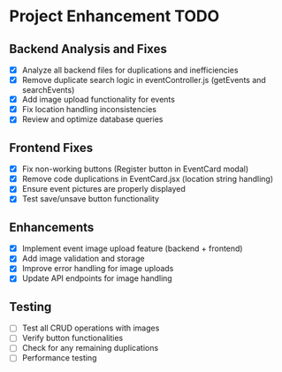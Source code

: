 # Project Enhancement TODO

## Backend Analysis and Fixes
- [x] Analyze all backend files for duplications and inefficiencies
- [x] Remove duplicate search logic in eventController.js (getEvents and searchEvents)
- [x] Add image upload functionality for events
- [x] Fix location handling inconsistencies
- [x] Review and optimize database queries

## Frontend Fixes
- [x] Fix non-working buttons (Register button in EventCard modal)
- [x] Remove code duplications in EventCard.jsx (location string handling)
- [x] Ensure event pictures are properly displayed
- [x] Test save/unsave button functionality

## Enhancements
- [x] Implement event image upload feature (backend + frontend)
- [x] Add image validation and storage
- [x] Improve error handling for image uploads
- [x] Update API endpoints for image handling

## Testing
- [ ] Test all CRUD operations with images
- [ ] Verify button functionalities
- [ ] Check for any remaining duplications
- [ ] Performance testing
